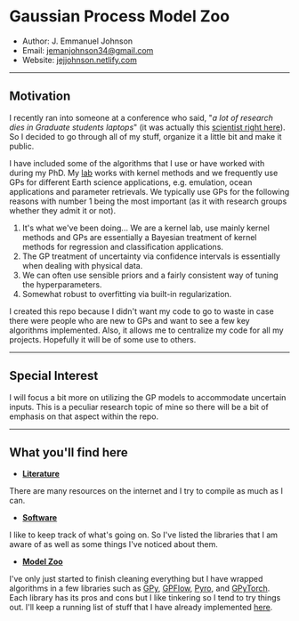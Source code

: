 # Gaussian Process Model Zoo

* Author: J. Emmanuel Johnson
* Email: jemanjohnson34@gmail.com
* Website: [jejjohnson.netlify.com](https://jejjohnson.netlify.com)

---
## Motivation

I recently ran into someone at a conference who said, "*a lot of research dies in Graduate students laptops*" (it was actually this [scientist right here](https://twitter.com/jennifermarsman)). So I decided to go through all of my stuff, organize it a little bit and make it public.

I have included some of the algorithms that I use or have worked with during my PhD. My [lab](https://isp.uv.es/) works with kernel methods and we frequently use GPs for different Earth science applications, e.g. emulation, ocean applications and parameter retrievals. We typically use GPs for the following reasons with number 1 being the most important (as it with research groups whether they admit it or not).

1. It's what we've been doing... We are a kernel lab, use mainly kernel methods and GPs are essentially a Bayesian treatment of kernel methods for regression and classification applications.
2. The GP treatment of uncertainty via confidence intervals is essentially when dealing with physical data.
3. We can often use sensible priors and a fairly consistent way of tuning the hyperparameters.
4. Somewhat robust to overfitting via built-in regularization.

I created this repo because I didn't want my code to go to waste in case there were people who are new to GPs and want to see a few key algorithms implemented. Also, it allows me to centralize my code for all my projects. Hopefully it will be of some use to others.

---
## Special Interest

I will focus a bit more on utilizing the GP models to accommodate uncertain inputs. This is a peculiar research topic of mine so there will be a bit of emphasis on that aspect within the repo.

---
## What you'll find here

* [**Literature**](literature/README.md)

There are many resources on the internet and I try to compile as much as I can.

* [**Software**](software.md)

I like to keep track of what's going on. So I've listed the libraries that I am aware of as well as some things I've noticed about them. 

* [**Model Zoo**](model_zoo.md)

I've only just started to finish cleaning everything but I have wrapped algorithms in a few libraries such as [GPy](https://sheffieldml.github.io/GPy/), [GPFlow](https://www.gpflow.org/), [Pyro](https://pyro.ai/), and [GPyTorch](https://gpytorch.ai/). Each library has its pros and cons but I like tinkering so I tend to try things out. I'll keep a running list of stuff that I have already implemented [here](model_zoo.md).



  
